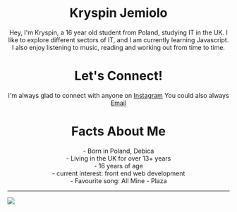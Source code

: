  <h1 align="center">Kryspin Jemiolo</h1>

<p align="center"> Hey, I'm Kryspin, a 16 year old student from Poland, studying IT in the UK. I like to explore different sectors of IT, and I am currently learning Javascript. I also enjoy listening to music, reading and working out from time to time.</p>

<h1 align="center"> Let's Connect!</h1>

<p align="center"> I'm always glad to connect with anyone on <a href="https://www.instagram.com/kay.1_x/">Instagram</a>
You could also always <a href="mailto: contact@kryspinjemiolo.co.uk">Email</a> </p>

<h1 align="center"> Facts About Me </h1>

<p align="center">
- Born in Poland, Debica <br>
- Living in the UK for over 13+ years <br>
- 16 years of age <br>
- current interest: front end web development <br>
- Favourite song: All Mine - Plaza <br>
</p1>

---

<a href="https://github.com/anuraghazra/github-readme-stats">
  <img align="center" src="https://github-readme-stats.vercel.app/api?username=kryspinjemiolo&include_all_commits=true&count_private=true&show_icons=true&theme=radical&title_color='#42ddf5'&text_color='#55de4e'&icon_color='#c45a73'" />
</a>
